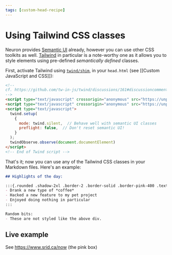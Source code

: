 ```yaml
---
tags: [custom-head-recipe]
---
```


# Using Tailwind CSS classes

Neuron provides [Semantic UI](https://fomantic-ui.com/) already, however you can use other CSS toolkits as well. [Tailwind](https://tailwindcss.com/) in particular is a note-worthy one as it allows you to style elements using pre-defined *semantically defined* classes. 

First, activate Tailwind using [`twind/shim`](https://twind.dev/docs/modules/twind_shim.html), in your `head.html` (see [[Custom JavaScript and CSS]]):

```html
<!-- 
cf. https://github.com/tw-in-js/twind/discussions/161#discussioncomment-535632
-->
<script type="text/javascript" crossorigin="anonymous" src="https://unpkg.com/twind@0.16.9/twind.umd.js"> </script>
<script type="text/javascript" crossorigin="anonymous" src="https://unpkg.com/twind@0.16.9/observe/observe.umd.js"> </script>
<script type="text/javascript">
  twind.setup(
    {
      mode: twind.silent,  // Behave well with semantic UI classes
      preflight: false,  // Don't reset semantic UI!
    }
  );
  twindObserve.observe(document.documentElement)
</script>
<!-- End of Twind script -->
```

That's it; now you can use any of the Tailwind CSS classes in your Markdown files. Here's an example:

```markdown
## Highlights of the day:

:::{.rounded .shadow-2xl .border-2 .border-solid .border-pink-400 .text-xl .mb-4}
- Drank a new type of *coffee*
- Hacked a new feature to my pet project
- Enjoyed doing nothing in particular
:::

Random bits:
- These are not styled like the above div.
```

## Live example

See https://www.srid.ca/now (the pink box)